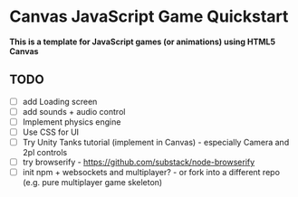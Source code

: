 # Canvas JavaScript Game Quickstart

**This is a template for JavaScript games (or animations) using HTML5 Canvas**

## TODO
- [ ] add Loading screen
- [ ] add sounds + audio control
- [ ] Implement physics engine
- [ ] Use CSS for UI
- [ ] Try Unity Tanks tutorial (implement in Canvas) - especially Camera and 2pl controls
- [ ] try browserify - https://github.com/substack/node-browserify
- [ ] init npm + websockets and multiplayer? - or fork into a different repo (e.g. pure multiplayer game skeleton)
